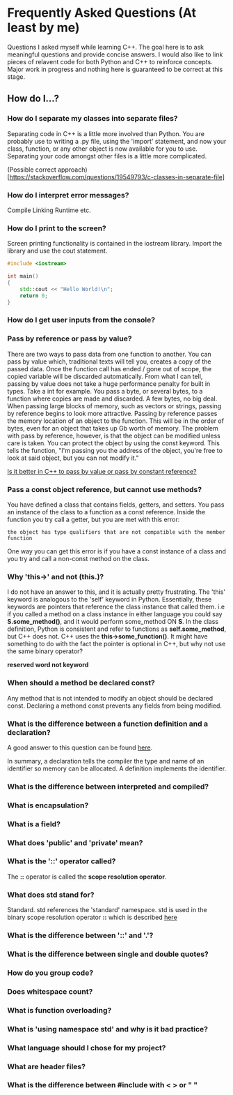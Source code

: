# Frequently Asked Questions (At least by me)

Questions I asked myself while learning C++. The goal here is to ask meaningful questions and provide concise answers. I would also like to link pieces of relavent code for both Python and C++ to reinforce concepts. Major work in progress and nothing here is guaranteed to be correct at this stage.

## How do I...?

### How do I separate my classes into separate files?

Separating code in C++ is a little more involved than Python. You are probably use to writing a .py file, using the 'import' statement, and now your class, function, or any other object is now available for you to use. Separating your code amongst other files is a little more complicated.  

(Possible correct approach)[https://stackoverflow.com/questions/19549793/c-classes-in-separate-file]

 ### How do I interpret error messages?
Compile
Linking
Runtime
etc.

### How do I print to the screen?
Screen printing functionality is contained in the iostream library. Import the library and use the cout statement.
```c++
#include <iostream>

int main()
{   
    std::cout << "Hello World!\n";
    return 0;
}
```

### How do I get user inputs from the console?

### Pass by reference or pass by value?
There are two ways to pass data from one function to another. You can pass by value which, traditional texts will tell you, creates a copy of the passed data. Once the function call has ended / gone out of scope, the copied variable will be discarded automatically. From what I can tell, passing by value does not take a huge performance penalty for built in types. Take a int for example. You pass a byte, or several bytes, to a function where copies are made and discarded. A few bytes, no big deal. When passing large blocks of memory, such as vectors or strings, passing by reference begins to look more attractive. Passing by reference passes the memory location of an object to the function. This will be in the order of bytes, even for an object that takes up Gb worth of memory. The problem with pass by reference, however, is that the object can be modified unless care is taken. You can protect the object by using the const keyword. This tells the function, "I'm passing you the address of the object, you're free to look at said object, but you can not modify it." 


[Is it better in C++ to pass by value or pass by constant reference?](https://stackoverflow.com/questions/270408/is-it-better-in-c-to-pass-by-value-or-pass-by-constant-reference)

### Pass a const object reference, but cannot use methods?

You have defined a class that contains fields, getters, and setters. You pass an instance of the class to a function as a const reference. Inside the function you try call a getter, but you are met with this error:

```
the object has type qualifiers that are not compatible with the member function
```
One way you can get this error is if you have a const instance of a class and you try and call a non-const method on the class. 

 ### Why 'this->' and not (this.)?
 I do not have an answer to this, and it is actually pretty frustrating. The 'this' keyword is analogous to the 'self' keyword in Python. Essentially, these keywords are pointers that reference the class instance that called them. i.e if you called a method on a class instance in either language you could say **S.some_method()**, and it would perform some_method ON **S**. In the class definition, Python is consistent and refer to functions as **self.some_method**, but C++ does not. C++ uses the **this->some_function()**. It might have something to do with the fact the pointer is optional in C++, but why not use the same binary operator?

 **reserved word not keyword**


 ### When should a method be declared const?
 Any method that is not intended to modify an object should be declared const. Declaring a methond const prevents any fields from being modified.

 ### What is the difference between a function definition and a declaration?
 A good answer to this question can be found [here](https://stackoverflow.com/questions/1410563/what-is-the-difference-between-a-definition-and-a-declaration).

 In summary, a declaration tells the compiler the type and name of an identifier so memory can be allocated. A definition implements the identifier. 
 

 ### What is the difference between interpreted and compiled?
 ### What is encapsulation?
 ### What is a field?
 ### What does 'public' and 'private' mean?


 ### What is the '::' operator called?
 The **::** operator is called the **scope resolution operator**. 

 ### What does std stand for?
 Standard. std references the 'standard' namespace. std is used in the binary scope resolution operator **::** which is described [here](what-is-the-'::'-operator-called?)


 ### What is the difference between '::' and '.'?
 ### What is the difference between single and double quotes?
 ### How do you group code?
 ### Does whitespace count?
 ### What is function overloading?
 ### What is 'using namespace std' and why is it bad practice?
 ### What language should I chose for my project?
 ### What are header files?
 ### What is the difference between #include with < > or " "
